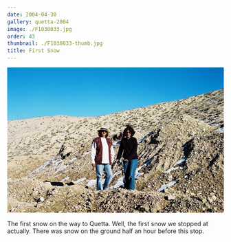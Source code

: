 ```yaml
---
date: 2004-04-30
gallery: quetta-2004
image: ./F1030033.jpg
order: 43
thumbnail: ./F1030033-thumb.jpg
title: First Snow
---
```


![First Snow](./F1030033.jpg)

The first snow on the way to Quetta. Well, the first snow we stopped at actually. There was snow on the ground half an hour before this stop.